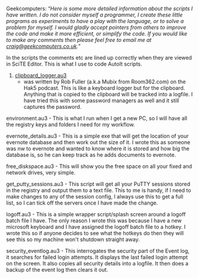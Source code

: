 Geekcomputers: <q><i>Here is some more detailed information about the scripts I have written.  I do not consider myself a programmer, I create these little programs as experiments to have a play with the language, or to solve a problem for myself.  I would gladly accept pointers from others to improve the code and make it more efficient, or simplify the code.  If you would like to make any comments then please feel free to email me at craig@geekcomputers.co.uk.</i></q>

In the scripts the comments etc are lined up correctly when they are viewed in SciTE Editor.  This is what I use to code AutoIt scripts.

<ol>
<li><a href="https://github.com/JeanPaulLucien/AutoIt/blob/master/clipboard_logger.au3">clipboard_logger.au3</a>
<ul><li>was written by Rob Fuller (a.k.a Mubix from Room362.com) on the Hak5 podcast. This is like a keyboard logger but for the clipboard. Anything that is copied to the clipboard will be tracked into a logfile. I have tried this with some password managers as well and it still captures the password.</li></ul></li></ol>

environment.au3 - This is what I run when I get a new PC, so I will have all the registry keys and folders I need for my workflow.

evernote_details.au3 - This is a simple exe that will get the location of your evernote database and then work out the size of it.  I wrote this as someone was nw to evernote and wanted to know where it is stored and how big the database is, so he can keep track as he adds documents to evernote.

free_diskspace.au3 - This will show you the free space on all your fixed and network drives, very simple.

get_putty_sessions.au3 - This script will get all your PuTTY sessions stored in the registry and output them to a text file.  This to me is handy, if I need to make changes to any of the session config, I always use this to get a full list, so I can tick off the servers once I have made the change.

logoff.au3 - This is a simple wrapper script/splash screen around a logoff batch file I have.  The only reason I wrote this was because I have a new microsoft keyboard and I have assigned the logoff batch file to a hotkey.  I wrote this so if anyone decides to see what the hotkeys do then they will see this so my machine won't shutdown straight away.

security_eventlog.au3 - This interrogates the security part of the Event log, it searches for failed login attempts. It displays the last failed login attempt on the screen.  It also copies all security details into a logfile.  It then does a backup of the event log then clears it out.
